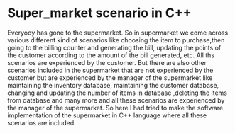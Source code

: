 # Super_market scenario in C++
Everyody has gone to the supermarket. So in supermarket we come across various different kind of scenarios like choosing the item to purchase,then going to the billing counter and generating the bill, updating the points of the customer according to the amount of the bill generated, etc. All ths scenarios are experienced by the customer. But there are also other scenarios included in the supermarket that are not experienced by the customer but are experienced by the manager of the supermarket like maintaining the inventory database, maintaining the customer database, changing and updating the number of items in database ,deleting the items from database and many more and all these scenarios are experienced by the manager of the supermarket. So here I had tried to make the software implementation of the supermarket in C++ language where all these scenarios are included.
